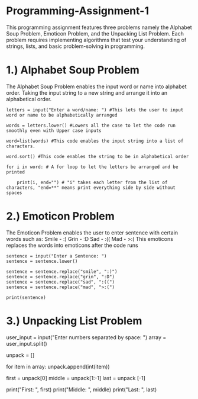 # Programming-Assignment-1
This programming assignment features three problems namely the Alphabet Soup Problem, Emoticon Problem, and the Unpacking List Problem. Each problem requires implementing algorithms that test your understanding of strings, lists, and basic problem-solving in programming.

# 1.) Alphabet Soup Problem
The Alphabet Soup Problem enables the input word or name into alphabet order. Taking the input string to a new string and arrange it into an alphabetical order.

    letters = input("Enter a word/name: ") #This lets the user to input word or name to be alphabetically arranged

    words = letters.lower() #Lowers all the case to let the code run smoothly even with Upper case inputs

    word=list(words) #This code enables the input string into a list of characters.

    word.sort() #This code enables the string to be in alphabetical order

    for i in word: # A for loop to let the letters be arranged and be printed

        print(i, end="") # "i" takes each letter from the list of characters, "end=**" means print everything side by side without spaces 
    
# 2.) Emoticon Problem
The Emoticon Problem enables the user to enter sentence with certain words such as:
Smile - :)
Grin - :D
Sad - :((
Mad - >:( 
This emoticons replaces the words into emoticons after the code runs

    sentence = input("Enter a Sentence: ")
    sentence = sentence.lower()

    sentence = sentence.replace("smile", ":)")
    sentence = sentence.replace("grin", ":D")
    sentence = sentence.replace("sad", ":((")
    sentence = sentence.replace("mad", ">:(")

    print(sentence)

# 3.) Unpacking List Problem
user_input = input("Enter numbers separated by space: ")
array = user_input.split()

unpack = []

for item in array:
    unpack.append(int(item))

first = unpack[0]
middle = unpack[1:-1]
last = unpack [-1]

print("First: ", first)
print("Middle: ", middle)
print("Last: ", last)

